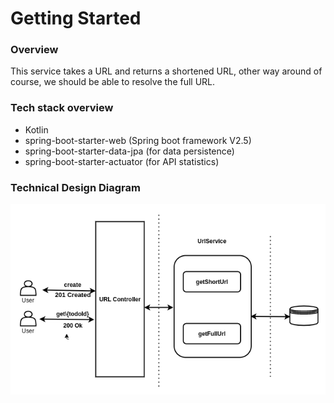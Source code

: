 # Getting Started

### Overview

This service  takes a URL and returns a shortened URL, other way around of course, we should be
able to resolve the full URL. 

### Tech stack overview
   * Kotlin
   * spring-boot-starter-web (Spring boot framework V2.5)
   * spring-boot-starter-data-jpa (for data persistence)
   * spring-boot-starter-actuator (for API statistics)

### Technical Design Diagram
![Alt text](URL.png?raw=true)